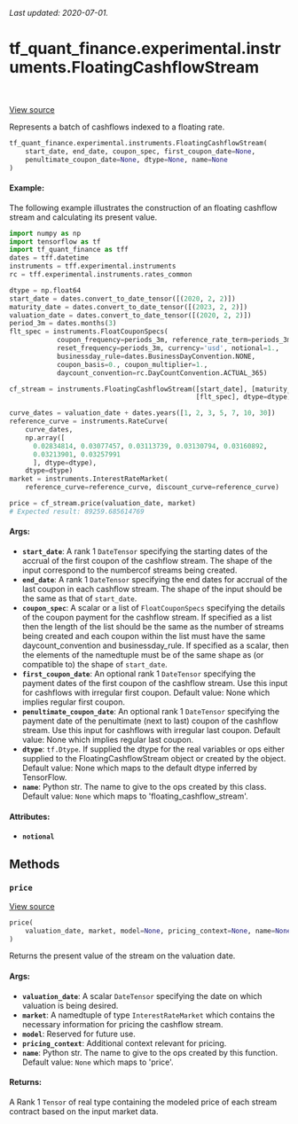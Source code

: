 <!--
This file is generated by a tool. Do not edit directly.
For open-source contributions the docs will be updated automatically.
-->

*Last updated: 2020-07-01.*

<div itemscope itemtype="http://developers.google.com/ReferenceObject">
<meta itemprop="name" content="tf_quant_finance.experimental.instruments.FloatingCashflowStream" />
<meta itemprop="path" content="Stable" />
<meta itemprop="property" content="__init__"/>
<meta itemprop="property" content="price"/>
</div>

# tf_quant_finance.experimental.instruments.FloatingCashflowStream

<!-- Insert buttons and diff -->

<table class="tfo-notebook-buttons tfo-api" align="left">
</table>

<a target="_blank" href="https://github.com/google/tf-quant-finance/blob/master/tf_quant_finance/experimental/instruments/cashflow_stream.py">View source</a>



Represents a batch of cashflows indexed to a floating rate.

```python
tf_quant_finance.experimental.instruments.FloatingCashflowStream(
    start_date, end_date, coupon_spec, first_coupon_date=None,
    penultimate_coupon_date=None, dtype=None, name=None
)
```



<!-- Placeholder for "Used in" -->

#### Example:
The following example illustrates the construction of an floating
cashflow stream and calculating its present value.

```python
import numpy as np
import tensorflow as tf
import tf_quant_finance as tff
dates = tff.datetime
instruments = tff.experimental.instruments
rc = tff.experimental.instruments.rates_common

dtype = np.float64
start_date = dates.convert_to_date_tensor([(2020, 2, 2)])
maturity_date = dates.convert_to_date_tensor([(2023, 2, 2)])
valuation_date = dates.convert_to_date_tensor([(2020, 2, 2)])
period_3m = dates.months(3)
flt_spec = instruments.FloatCouponSpecs(
            coupon_frequency=periods_3m, reference_rate_term=periods_3m,
            reset_frequency=periods_3m, currency='usd', notional=1.,
            businessday_rule=dates.BusinessDayConvention.NONE,
            coupon_basis=0., coupon_multiplier=1.,
            daycount_convention=rc.DayCountConvention.ACTUAL_365)

cf_stream = instruments.FloatingCashflowStream([start_date], [maturity_date],
                                               [flt_spec], dtype=dtype)

curve_dates = valuation_date + dates.years([1, 2, 3, 5, 7, 10, 30])
reference_curve = instruments.RateCurve(
    curve_dates,
    np.array([
      0.02834814, 0.03077457, 0.03113739, 0.03130794, 0.03160892,
      0.03213901, 0.03257991
      ], dtype=dtype),
    dtype=dtype)
market = instruments.InterestRateMarket(
    reference_curve=reference_curve, discount_curve=reference_curve)

price = cf_stream.price(valuation_date, market)
# Expected result: 89259.685614769
```

#### Args:


* <b>`start_date`</b>: A rank 1 `DateTensor` specifying the starting dates of the
  accrual of the first coupon of the cashflow stream. The shape of the
  input correspond to the numbercof streams being created.
* <b>`end_date`</b>: A rank 1 `DateTensor` specifying the end dates for accrual of
  the last coupon in each cashflow stream. The shape of the input should
  be the same as that of `start_date`.
* <b>`coupon_spec`</b>: A scalar or a list of `FloatCouponSpecs` specifying the
  details of the coupon payment for the cashflow stream. If specified as
  a list then the length of the list should be the same as the number of
  streams being created and each coupon within the list must have the
  same daycount_convention and businessday_rule. If specified as
  a scalar, then the elements of the namedtuple must be of the same shape
  as (or compatible to) the shape of `start_date`.
* <b>`first_coupon_date`</b>: An optional rank 1 `DateTensor` specifying the payment
  dates of the first coupon of the cashflow stream. Use this input for
  cashflows with irregular first coupon.
  Default value: None which implies regular first coupon.
* <b>`penultimate_coupon_date`</b>: An optional rank 1 `DateTensor` specifying the
  payment date of the penultimate (next to last) coupon of the cashflow
  stream. Use this input for cashflows with irregular last coupon.
  Default value: None which implies regular last coupon.
* <b>`dtype`</b>: `tf.Dtype`. If supplied the dtype for the real variables or ops
  either supplied to the FloatingCashflowStream object or created by the
  object.
  Default value: None which maps to the default dtype inferred by
  TensorFlow.
* <b>`name`</b>: Python str. The name to give to the ops created by this class.
  Default value: `None` which maps to 'floating_cashflow_stream'.

#### Attributes:

* <b>`notional`</b>


## Methods

<h3 id="price"><code>price</code></h3>

<a target="_blank" href="https://github.com/google/tf-quant-finance/blob/master/tf_quant_finance/experimental/instruments/cashflow_stream.py">View source</a>

```python
price(
    valuation_date, market, model=None, pricing_context=None, name=None
)
```

Returns the present value of the stream on the valuation date.


#### Args:


* <b>`valuation_date`</b>: A scalar `DateTensor` specifying the date on which
  valuation is being desired.
* <b>`market`</b>: A namedtuple of type `InterestRateMarket` which contains the
  necessary information for pricing the cashflow stream.
* <b>`model`</b>: Reserved for future use.
* <b>`pricing_context`</b>: Additional context relevant for pricing.
* <b>`name`</b>: Python str. The name to give to the ops created by this function.
  Default value: `None` which maps to 'price'.


#### Returns:

A Rank 1 `Tensor` of real type containing the modeled price of each stream
contract based on the input market data.




